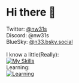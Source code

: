 # Hi there 👋

Twitter: [@nw31s](https://twitter.com/nw31s "フォローしてね") <br>
Discord: @nw31s<br>
BlueSky: [@n33.bsky.social](https://bsky.app/profile/n33.bsky.social "Follow me!") <br>
<br>
I know a little(Really):<br>
[![My Skills](https://skillicons.dev/icons?i=py,raspberrypi,nodejs,js,ts,activitypub,electron,docker,discordjs,git,github&theme=dark)](https://skillicons.dev)<br>
Learning:<br>
[![Learning](https://skillicons.dev/icons?i=flutter,aws,deno,go,laravel,mysql,react,supabase,rust&theme=dark)](https://skillicons.dev)<br>
